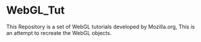 # WebGL_Tut

This Repository is a set of WebGL tutorials developed by Mozilla.org, This is an attempt to recreate the WebGL objects.